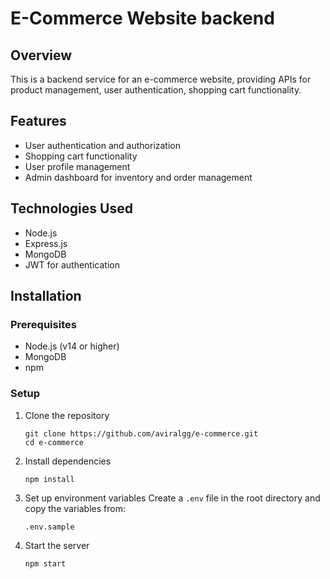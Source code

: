 # E-Commerce Website backend

## Overview
This is a backend service for an e-commerce website, providing APIs for product management, user authentication, shopping cart functionality.

## Features
- User authentication and authorization
- Shopping cart functionality
- User profile management
- Admin dashboard for inventory and order management

## Technologies Used
- Node.js
- Express.js
- MongoDB
- JWT for authentication

## Installation

### Prerequisites
- Node.js (v14 or higher)
- MongoDB
- npm

### Setup
1. Clone the repository
   ```
   git clone https://github.com/aviralgg/e-commerce.git
   cd e-commerce
   ```

2. Install dependencies
   ```
   npm install
   ```

3. Set up environment variables
   Create a `.env` file in the root directory and copy the variables from:
   ```
   .env.sample
   ```

4. Start the server
   ```
   npm start
   ```